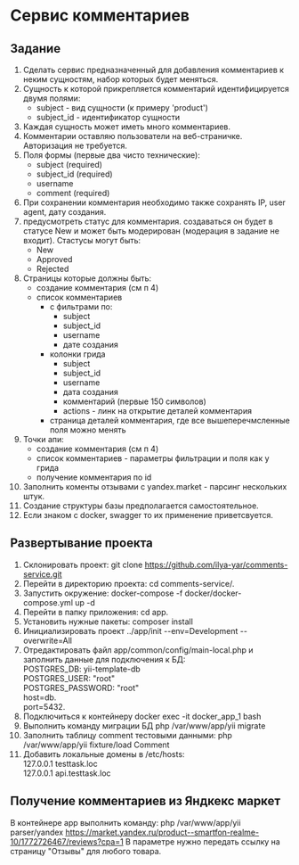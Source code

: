 # Сервис комментариев

## Задание

1. Сделать сервис предназначенный для добавления комментариев к неким сущностям, набор которых будет меняться.
2. Сущность к которой прикрепляется комментарий идентифицируется двумя полями:
    - subject - вид сущности (к примеру 'product')
    - subject_id - идентификатор сущности
3. Каждая сущность может иметь много комментариев.
4. Комментарии оставляю пользователи на веб-страничке. Авторизация не требуется.
5. Поля формы (первые два чисто технические):
    - subject    (required)
    - subject_id (required)
    - username
    - comment    (required)
6. При сохранении комментария необходимо также сохранять IP, user agent, дату создания.
7. предусмотреть статус для комментария. создаваться он будет в статусе New и может быть модерирован (модерация в задание не входит).  Стастусы могут быть:
    - New
    - Approved
    - Rejected
8. Страницы которые должны быть:
    - создание комментария (см п 4)
    - список комментариев
        - с фильтрами по:
            - subject
            - subject_id
            - username
            - дате создания
        - колонки грида
            - subject
            - subject_id
            - username
            - дата создания
            - комментарий (первые 150 символов)
            - actions - линк на открытие деталей комментария
        - страница деталей комментария, где все вышеперечмсленные поля можно менять
9. Точки апи:
    - создание комментария (см п 4)
    - список комментариев - параметры фильтрации и поля как у грида
    - получение комментария по id
10. Заполнить коменты отзывами с yandex.market - парсинг нескольких штук.
11. Создание структуры базы предполагается самостоятельное.
12. Если знаком с docker, swagger то их применение приветсвуется.

## Развертывание проекта

1. Склонировать проект: git clone https://github.com/ilya-yar/comments-service.git
2. Перейти в директорию проекта: cd comments-service/.
3. Запустить окружение: docker-compose -f docker/docker-compose.yml up -d
4. Перейти в папку приложения: cd app.
5. Установить нужные пакеты: composer install
6. Инициализировать проект ../app/init --env=Development --overwrite=All
7. Отредактировать файл app/common/config/main-local.php и заполнить данные для подключения к БД:  
   POSTGRES_DB: yii-template-db  
   POSTGRES_USER: "root"  
   POSTGRES_PASSWORD: "root"  
   host=db.  
   port=5432.  
8. Подключиться к контейнеру docker exec -it docker_app_1 bash 
9. Выполнить команду миграции БД php /var/www/app/yii migrate
10. Заполнить таблицу comment тестовыми данными: php /var/www/app/yii fixture/load Comment
11. Добавить локальные домены в /etc/hosts:  
   127.0.0.1       testtask.loc  
   127.0.0.1       api.testtask.loc  

## Получение комментариев из Яндкекс маркет

В контейнере app выполнить команду: 
php /var/www/app/yii parser/yandex https://market.yandex.ru/product--smartfon-realme-10/1772726467/reviews?cpa=1
В параметре нужно передать ссылку на страницу "Отзывы" для любого товара.
